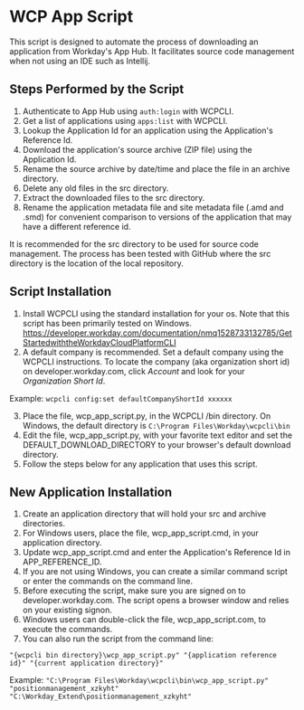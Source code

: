 # WCP App Script
This script is designed to automate the process of downloading an application from Workday's App Hub.  It facilitates source code management when not using an IDE such as Intellij.

## Steps Performed by the Script
1. Authenticate to App Hub using `auth:login` with WCPCLI.
2. Get a list of applications using `apps:list` with WCPCLI.
3. Lookup the Application Id for an application using the Application's Reference Id.
4. Download the application's source archive (ZIP file) using the Application Id.
5. Rename the source archive by date/time and place the file in an archive directory.
6. Delete any old files in the src directory.
7. Extract the downloaded files to the src directory.
8. Rename the application metadata file and site metadata file (.amd and .smd) for convenient comparison to versions of the application that may have a different reference id.

It is recommended for the src directory to be used for source code management.  The process has been tested with GitHub where the src directory is the location of the local repository.

## Script Installation
1. Install WCPCLI using the standard installation for your os.  Note that this script has been primarily tested on Windows.  https://developer.workday.com/documentation/nmq1528733132785/GetStartedwiththeWorkdayCloudPlatformCLI
2. A default company is recommended. Set a default company using the WCPCLI instructions.  To locate the company (aka organization short id) on developer.workday.com, click *Account* and look for your *Organization Short Id*.

Example: `wcpcli config:set defaultCompanyShortId xxxxxx`

3. Place the file, wcp_app_script.py, in the WCPCLI /bin directory.  On Windows, the default directory is `C:\Program Files\Workday\wcpcli\bin`
4. Edit the file, wcp_app_script.py, with your favorite text editor and set the DEFAULT_DOWNLOAD_DIRECTORY to your browser's default download directory.
5. Follow the steps below for any application that uses this script.

## New Application Installation
1. Create an application directory that will hold your src and archive directories.
2. For Windows users, place the file, wcp_app_script.cmd, in your application directory.
3. Update wcp_app_script.cmd and enter the Application's Reference Id in APP_REFERENCE_ID.
4. If you are not using Windows, you can create a similar command script or enter the commands on the command line.
5. Before executing the script, make sure you are signed on to developer.workday.com.  The script opens a browser window and relies on your existing signon.
6. Windows users can double-click the file, wcp_app_script.com, to execute the commands.
7. You can also run the script from the command line:

`"{wcpcli bin directory}\wcp_app_script.py" "{application reference id}" "{current application directory}"`

Example:  `"C:\Program Files\Workday\wcpcli\bin\wcp_app_script.py" "positionmanagement_xzkyht" "C:\Workday_Extend\positionmanagement_xzkyht"`

   
